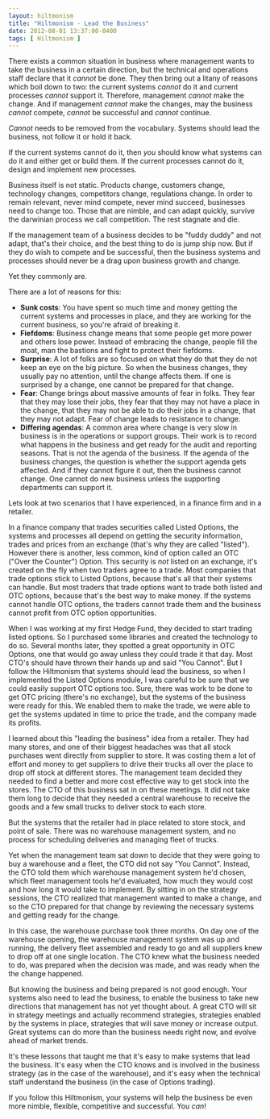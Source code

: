 ```yaml
---
layout: hiltmonism
title: "Hiltmonism - Lead the Business"
date: 2012-08-01 13:37:00-0400
tags: [ Hiltmonism ]
---
```


There exists a common situation in business where management wants to take the business in a certain direction, but the technical and operations staff declare that it *cannot* be done. They then bring out a litany of reasons which boil down to two: the current systems *cannot* do it and current processes *cannot* support it. Therefore, management *cannot* make the change. And if management *cannot* make the changes, may the business *cannot* compete, *cannot* be successful and *cannot* continue.

*Cannot* needs to be removed from the vocabulary. Systems should lead the business, not follow it or hold it back.

If the current systems cannot do it, then *you* should know what systems can do it and either get or build them. If the current processes cannot do it, design and implement new processes.

Business itself is not static. Products change, customers change, technology changes, competitors change, regulations change. In order to remain relevant, never mind compete, never mind succeed, businesses need to change too. Those that are nimble, and can adapt quickly, survive the darwinian process we call competition. The rest stagnate and die.

If the management team of a business decides to be "fuddy duddy" and not adapt, that's their choice, and the best thing to do is jump ship now. But if they do wish to compete and be successful, then the business systems and processes should never be a drag upon business growth and change.

Yet they commonly are.

There are a lot of reasons for this:

- **Sunk costs**: You have spent so much time and money getting the current systems and processes in place, and they are working for the current business, so you're afraid of breaking it.
- **Fiefdoms**: Business change means that some people get more power and others lose power. Instead of embracing the change, people fill the moat, man the bastions and fight to protect their fiefdoms.
- **Surprise**: A lot of folks are so focused on what they do that they do not keep an eye on the big picture. So when the business changes, they usually pay no attention, until the change affects them. If one is surprised by a change, one cannot be prepared for that change.
- **Fear**: Change brings about massive amounts of fear in folks. They fear that they may lose their jobs, they fear that they may not have a place in the change, that they may not be able to do their jobs in a change, that they may not adapt. Fear of change leads to resistance to change.
- **Differing agendas**: A common area where change is very slow in business is in the operations or support groups. Their work is to record what happens in the business and get ready for the audit and reporting seasons. That is not the agenda of the business. If the agenda of the business changes, the question is whether the support agenda gets affected. And if they cannot figure it out, then the business cannot change. One cannot do new business unless the supporting departments can support it.

Lets look at two scenarios that I have experienced, in a finance firm and in a retailer.

In a finance company that trades securities called Listed Options, the systems and processes all depend on getting the security information, trades and prices from an exchange (that's why they are called "listed"). However there is another, less common, kind of option called an OTC ("Over the Counter") Option. This security is *not* listed on an exchange, it's created on the fly when two traders agree to a trade. Most companies that trade options stick to Listed Options, because that's all that their systems can handle. But most traders that trade options want to trade both listed and OTC options, because that's the best way to make money. If the systems cannot handle OTC options, the traders cannot trade them and the business cannot profit from OTC option opportunities.

When I was working at my first Hedge Fund, they decided to start trading listed options. So I purchased some libraries and created the technology to do so. Several months later, they spotted a great opportunity in OTC Options, one that would go away unless they could trade it that day. Most CTO's should have thrown their hands up and said "You Cannot". But I follow the Hiltmonism that systems should lead the business, so when I implemented the Listed Options module, I was careful to be sure that we could easily support OTC options too. Sure, there was work to be done to get OTC pricing (there's no exchange), but the systems of the business were ready for this. We enabled them to make the trade, we were able to get the systems updated in time to price the trade, and the company made its profits.

I learned about this "leading the business" idea from a retailer. They had many stores, and one of their biggest headaches was that all stock purchases went directly from supplier to store. It was costing them a lot of effort and money to get suppliers to drive their trucks all over the place to drop off stock at different stores. The management team decided they needed to find a better and more cost effective way to get stock into the stores. The CTO of this business sat in on these meetings. It did not take them long to decide that they needed a central warehouse to receive the goods and a few small trucks to deliver stock to each store.

But the systems that the retailer had in place related to store stock, and point of sale. There was no warehouse management system, and no process for scheduling deliveries and managing fleet of trucks.

Yet when the management team sat down to decide that they were going to buy a warehouse and a fleet, the CTO did not say "You Cannot". Instead, the CTO told them which warehouse management system he'd chosen, which fleet management tools he'd evaluated, how much they would cost and how long it would take to implement. By sitting in on the strategy sessions, the CTO realized that management wanted to make a change, and so the CTO prepared for that change by reviewing the necessary systems and getting ready for the change.

In this case, the warehouse purchase took three months. On day one of the warehouse opening, the warehouse management system was up and running, the delivery fleet assembled and ready to go and all suppliers knew to drop off at one single location. The CTO knew what the business needed to do, was prepared when the decision was made, and was ready when the the change happened.

But knowing the business and being prepared is not good enough. Your systems also need to lead the business, to enable the business to take new directions that management has not yet thought about. A great CTO will sit in strategy meetings and actually recommend strategies, strategies enabled by the systems in place, strategies that will save money or increase output. Great systems can do more than the business needs right now, and evolve ahead of market trends.

It's these lessons that taught me that it's easy to make systems that lead the business. It's easy when the CTO knows and is involved in the business strategy (as in the case of the warehouse), and it's easy when the technical staff understand the business (in the case of Options trading).

If you follow this Hiltmonism, your systems will help the business be even more nimble, flexible, competitive and successful. You *can*!
